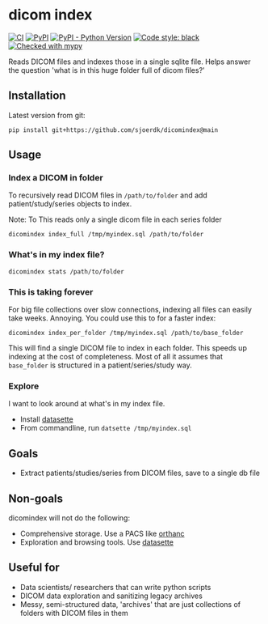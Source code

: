 # dicom index


[![CI](https://github.com/sjoerdk/dicomindex/actions/workflows/build.yml/badge.svg?branch=master)](https://github.com/sjoerdk/dicomindex/actions/workflows/build.yml?query=branch%3Amaster)
[![PyPI](https://img.shields.io/pypi/v/dicomindex)](https://pypi.org/project/dicomindex/)
[![PyPI - Python Version](https://img.shields.io/pypi/pyversions/dicomindex)](https://pypi.org/project/dicomindex/)
[![Code style: black](https://img.shields.io/badge/code%20style-black-000000.svg)](https://github.com/psf/black)
[![Checked with mypy](http://www.mypy-lang.org/static/mypy_badge.svg)](http://mypy-lang.org/)

Reads DICOM files and indexes those in a single sqlite file. Helps answer the question 'what is in this huge folder full of dicom files?'

## Installation
Latest version from git:
```
pip install git+https://github.com/sjoerdk/dicomindex@main
```

## Usage

### Index a DICOM in folder
To recursively read DICOM files in `/path/to/folder` and add patient/study/series objects to index.

Note: To This reads only a single dicom file in each series folder
```
dicomindex index_full /tmp/myindex.sql /path/to/folder
```

### What's in my index file?
```
dicomindex stats /path/to/folder
```

### This is taking forever
For big file collections over slow connections, indexing all files can easily take weeks. Annoying.
You could use this to for a faster index:
```
dicomindex index_per_folder /tmp/myindex.sql /path/to/base_folder
```
This will find a single DICOM file to index in each folder. This speeds up indexing at the cost
of completeness. Most of all it assumes that `base_folder` is structured in a patient/series/study way.


### Explore
I want to look around at what's in my index file.
* Install [datasette](https://datasette.io/)
* From commandline, run ```datsette /tmp/myindex.sql```
 

## Goals
* Extract patients/studies/series from DICOM files, save to a single db file  

## Non-goals
dicomindex will not do the following:
* Comprehensive storage. Use a PACS like [orthanc](https://www.orthanc-server.com)
* Exploration and browsing tools. Use [datasette](https://datasette.io/) 

## Useful for
* Data scientists/ researchers that can write python scripts 
* DICOM data exploration and sanitizing legacy archives
* Messy, semi-structured data, 'archives' that are just collections of folders with DICOM files in them

